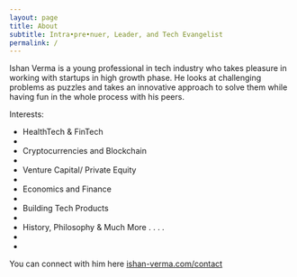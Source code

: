 ```yaml
---
layout: page
title: About
subtitle: Intra•pre•nuer, Leader, and Tech Evangelist
permalink: /
---
```


Ishan Verma is a young professional in tech industry who takes pleasure in working with startups in high growth phase. He looks at challenging problems as puzzles and takes an innovative approach to solve them while having fun in the whole process with his peers.

Interests:

- HealthTech & FinTech
-
- Cryptocurrencies and Blockchain 
-
- Venture Capital/ Private Equity
-
- Economics and Finance
-
- Building Tech Products 
-
- History, Philosophy & Much More . . . .
-
-

You can connect with him here [ishan-verma.com/contact](https://ishan-verma.com/contact)
